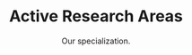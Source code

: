 ---
widget: tag_cloud
headless: true  # This file represents a page section.

# ... Put Your Section Options Here (title etc.) ...
title: Active Research Areas
subtitle: 'Our specialization.'

content:
  # Choose the taxonomy from `config.yaml` to display (e.g. tags, categories)
  taxonomy: tags
  # Choose how many tags you would like to display (0 = all tags)
  count: 0
design:
  # Minimum and maximum font sizes (1.0 = 100%).
  font_size_min: 0.7
  font_size_max: 2.0
---